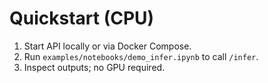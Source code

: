 <!-- BEGIN: CODEX_DOCS_TUTORIALS_QUICKSTART -->

# Quickstart (CPU)

1. Start API locally or via Docker Compose.
1. Run `examples/notebooks/demo_infer.ipynb` to call `/infer`.
1. Inspect outputs; no GPU required.
